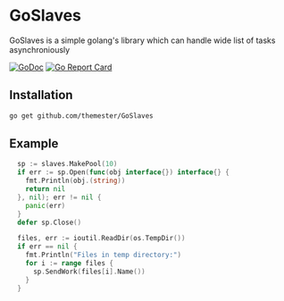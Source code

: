 # GoSlaves

GoSlaves is a simple golang's library which can handle wide list of tasks asynchroniously

[![GoDoc](https://godoc.org/github.com/themester/GoSlaves?status.svg)](https://godoc.org/github.com/themester/GoSlaves)
[![Go Report Card](https://goreportcard.com/badge/github.com/themester/goslaves)](https://goreportcard.com/report/github.com/themester/goslaves)

Installation
------------

```bash
go get github.com/themester/GoSlaves
```

Example
-------
```go
  sp := slaves.MakePool(10)
  if err := sp.Open(func(obj interface{}) interface{} {
    fmt.Println(obj.(string))
    return nil
  }, nil); err != nil {
    panic(err)
  }
  defer sp.Close()

  files, err := ioutil.ReadDir(os.TempDir())
  if err == nil {
    fmt.Println("Files in temp directory:")
    for i := range files {
      sp.SendWork(files[i].Name())
    }
  }
```
